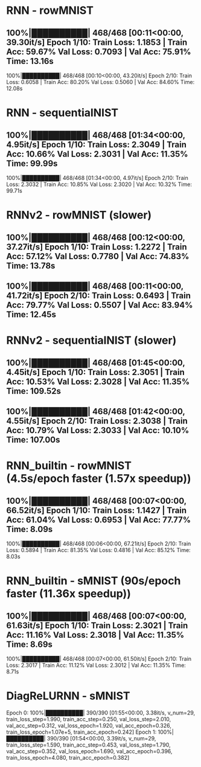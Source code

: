 
RNN - rowMNIST
================
100%|██████████| 468/468 [00:11<00:00, 39.30it/s]
Epoch 1/10:
Train Loss: 1.1853 | Train Acc: 59.67%
Val Loss: 0.7093 | Val Acc: 75.91%
Time: 13.16s
------------------------------------------------------------
100%|██████████| 468/468 [00:10<00:00, 43.20it/s]
Epoch 2/10:
Train Loss: 0.6058 | Train Acc: 80.20%
Val Loss: 0.5060 | Val Acc: 84.60%
Time: 12.08s


RNN - sequentialNIST
================
100%|██████████| 468/468 [01:34<00:00,  4.95it/s]
Epoch 1/10:
Train Loss: 2.3049 | Train Acc: 10.66%
Val Loss: 2.3031 | Val Acc: 11.35%
Time: 99.99s
------------------------------------------------------------
100%|██████████| 468/468 [01:34<00:00,  4.97it/s]
Epoch 2/10:
Train Loss: 2.3032 | Train Acc: 10.85%
Val Loss: 2.3020 | Val Acc: 10.32%
Time: 99.71s



RNNv2 - rowMNIST (slower)
================
100%|██████████| 468/468 [00:12<00:00, 37.27it/s]
Epoch 1/10:
Train Loss: 1.2272 | Train Acc: 57.12%
Val Loss: 0.7780 | Val Acc: 74.83%
Time: 13.78s
------------------------------------------------------------
100%|██████████| 468/468 [00:11<00:00, 41.72it/s]
Epoch 2/10:
Train Loss: 0.6493 | Train Acc: 79.77%
Val Loss: 0.5507 | Val Acc: 83.94%
Time: 12.45s
------------------------------------------------------------

RNNv2 - sequentialNIST (slower)
================
100%|██████████| 468/468 [01:45<00:00,  4.45it/s]
Epoch 1/10:
Train Loss: 2.3051 | Train Acc: 10.53%
Val Loss: 2.3028 | Val Acc: 11.35%
Time: 109.52s
------------------------------------------------------------
100%|██████████| 468/468 [01:42<00:00,  4.55it/s]
Epoch 2/10:
Train Loss: 2.3038 | Train Acc: 10.79%
Val Loss: 2.3033 | Val Acc: 10.10%
Time: 107.00s
------------------------------------------------------------



RNN_builtin - rowMNIST (4.5s/epoch faster (1.57x speedup))
================
100%|██████████| 468/468 [00:07<00:00, 66.52it/s]
Epoch 1/10:
Train Loss: 1.1427 | Train Acc: 61.04%
Val Loss: 0.6953 | Val Acc: 77.77%
Time: 8.09s
------------------------------------------------------------
100%|██████████| 468/468 [00:06<00:00, 67.21it/s]
Epoch 2/10:
Train Loss: 0.5894 | Train Acc: 81.35%
Val Loss: 0.4816 | Val Acc: 85.12%
Time: 8.03s



RNN_builtin - sMNIST (90s/epoch faster (11.36x speedup))
================
100%|██████████| 468/468 [00:07<00:00, 61.63it/s]
Epoch 1/10:
Train Loss: 2.3021 | Train Acc: 11.16%
Val Loss: 2.3018 | Val Acc: 11.35%
Time: 8.69s
------------------------------------------------------------
100%|██████████| 468/468 [00:07<00:00, 61.50it/s]
Epoch 2/10:
Train Loss: 2.3017 | Train Acc: 11.12%
Val Loss: 2.3012 | Val Acc: 11.35%
Time: 8.71s


DiagReLURNN - sMNIST
================
Epoch 0: 100%|██████████| 390/390 [01:55<00:00,  3.38it/s, v_num=29, train_loss_step=1.990, train_acc_step=0.250, val_loss_step=2.010, val_acc_step=0.312, val_loss_epoch=1.920, val_acc_epoch=0.326, train_loss_epoch=1.07e+5, train_acc_epoch=0.242]
Epoch 1: 100%|██████████| 390/390 [01:54<00:00,  3.39it/s, v_num=29, train_loss_step=1.590, train_acc_step=0.453, val_loss_step=1.790, val_acc_step=0.352, val_loss_epoch=1.690, val_acc_epoch=0.396, train_loss_epoch=4.080, train_acc_epoch=0.382]  
